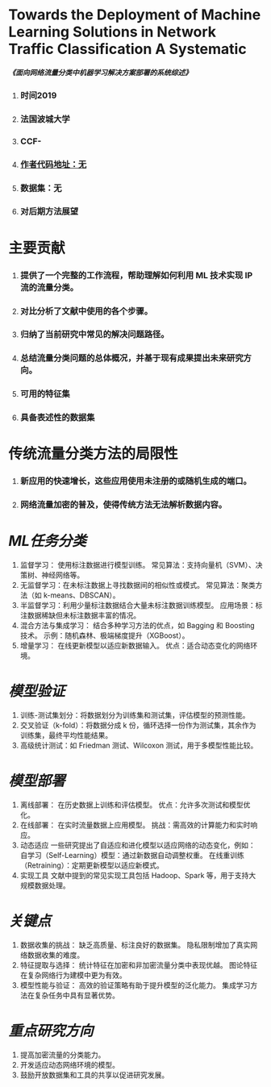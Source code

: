 # **Towards the Deployment of Machine Learning Solutions in Network Traffic Classification A Systematic**
***《面向网络流量分类中机器学习解决方案部署的系统综述》***
1. ### 时间2019
2. ### 法国波城大学
3. ### CCF-
4. ### [作者代码地址：无]()
5. ### 数据集：无
5. ### 对后期方法展望
# **主要贡献**
1. ### 提供了一个完整的工作流程，帮助理解如何利用 ML 技术实现 IP 流的流量分类。
2. ### 对比分析了文献中使用的各个步骤。
3. ### 归纳了当前研究中常见的解决问题路径。
4. ### 总结流量分类问题的总体概况，并基于现有成果提出未来研究方向。
2. ### 可用的特征集
3. ### 具备表述性的数据集


# **传统流量分类方法的局限性**
1. ### 新应用的快速增长，这些应用使用未注册的或随机生成的端口。
2. ### 网络流量加密的普及，使得传统方法无法解析数据内容。

# ***ML任务分类***
1. 监督学习：
使用标注数据进行模型训练。
常见算法：支持向量机（SVM）、决策树、神经网络等。
2. 无监督学习：在未标注数据上寻找数据间的相似性或模式。
常见算法：聚类方法（如 k-means、DBSCAN）。
3. 半监督学习：利用少量标注数据结合大量未标注数据训练模型。
应用场景：标注数据稀缺但未标注数据丰富的情况。
4. 混合方法与集成学习：
结合多种学习方法的优点，如 Bagging 和 Boosting 技术。
示例：随机森林、极端梯度提升（XGBoost）。
5. 增量学习：
在线更新模型以适应新数据输入。
优点：适合动态变化的网络环境。
# ***模型验证***
1. 训练-测试集划分：将数据划分为训练集和测试集，评估模型的预测性能。
2. 交叉验证（k-fold）：将数据分成 k 份，循环选择一份作为测试集，其余作为训练集，最终平均性能结果。
3. 高级统计测试：如 Friedman 测试、Wilcoxon 测试，用于多模型性能比较。
# ***模型部署***
1. 离线部署：
在历史数据上训练和评估模型。
优点：允许多次测试和模型优化。
2. 在线部署：
在实时流量数据上应用模型。
挑战：需高效的计算能力和实时响应。
3. 动态适应
一些研究提出了自适应和进化模型以适应网络的动态变化，例如：
自学习（Self-Learning）模型：通过新数据自动调整权重。
在线重训练（Retraining）：定期更新模型以适应新模式。
4. 实现工具
文献中提到的常见实现工具包括 Hadoop、Spark 等，用于支持大规模数据处理。
# ***关键点***
1. 数据收集的挑战：
缺乏高质量、标注良好的数据集。
隐私限制增加了真实网络数据收集的难度。
2. 特征提取与选择：
统计特征在加密和非加密流量分类中表现优越。
图论特征在复杂网络行为建模中更为有效。
3. 模型性能与验证：
高效的验证策略有助于提升模型的泛化能力。
集成学习方法在复杂任务中具有显著优势。
# ***重点研究方向***
1. 提高加密流量的分类能力。
2. 开发适应动态网络环境的模型。
3. 鼓励开放数据集和工具的共享以促进研究发展。